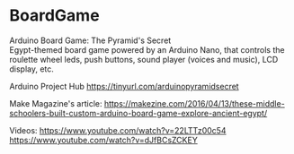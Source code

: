 # BoardGame
Arduino Board Game: The Pyramid's Secret
<br>
Egypt-themed board game powered by an Arduino Nano, that controls the roulette wheel leds, push buttons, sound player (voices and music), LCD display, etc.

Arduino Project Hub
https://tinyurl.com/arduinopyramidsecret

Make Magazine's article:
https://makezine.com/2016/04/13/these-middle-schoolers-built-custom-arduino-board-game-explore-ancient-egypt/

Videos:
https://www.youtube.com/watch?v=22LTTz00c54
<br>
https://www.youtube.com/watch?v=dJfBCsZCKEY
